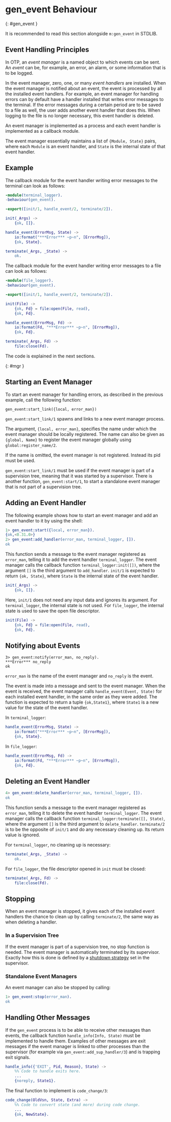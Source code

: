 <!--
%CopyrightBegin%

Copyright Ericsson AB 2023-2024. All Rights Reserved.

Licensed under the Apache License, Version 2.0 (the "License");
you may not use this file except in compliance with the License.
You may obtain a copy of the License at

    http://www.apache.org/licenses/LICENSE-2.0

Unless required by applicable law or agreed to in writing, software
distributed under the License is distributed on an "AS IS" BASIS,
WITHOUT WARRANTIES OR CONDITIONS OF ANY KIND, either express or implied.
See the License for the specific language governing permissions and
limitations under the License.

%CopyrightEnd%
-->
# gen_event Behaviour

[](){: #gen_event }

It is recommended to read this section alongside `m:gen_event` in STDLIB.

## Event Handling Principles

In OTP, an _event manager_ is a named object to which events can be sent. An
_event_ can be, for example, an error, an alarm, or some information that is to
be logged.

In the event manager, zero, one, or many _event handlers_ are installed. When
the event manager is notified about an event, the event is processed by all the
installed event handlers. For example, an event manager for handling errors can
by default have a handler installed that writes error messages to the
terminal. If the error messages during a certain period are to be saved to a
file as well, the user adds another event handler that does this. When logging
to the file is no longer necessary, this event handler is deleted.

An event manager is implemented as a process and each event handler is
implemented as a callback module.

The event manager essentially maintains a list of `{Module, State}` pairs, where
each `Module` is an event handler, and `State` is the internal state of that
event handler.

## Example

The callback module for the event handler writing error messages to the terminal
can look as follows:

```erlang
-module(terminal_logger).
-behaviour(gen_event).

-export([init/1, handle_event/2, terminate/2]).

init(_Args) ->
    {ok, []}.

handle_event(ErrorMsg, State) ->
    io:format("***Error*** ~p~n", [ErrorMsg]),
    {ok, State}.

terminate(_Args, _State) ->
    ok.
```

The callback module for the event handler writing error messages to a file can
look as follows:

```erlang
-module(file_logger).
-behaviour(gen_event).

-export([init/1, handle_event/2, terminate/2]).

init(File) ->
    {ok, Fd} = file:open(File, read),
    {ok, Fd}.

handle_event(ErrorMsg, Fd) ->
    io:format(Fd, "***Error*** ~p~n", [ErrorMsg]),
    {ok, Fd}.

terminate(_Args, Fd) ->
    file:close(Fd).
```

The code is explained in the next sections.

[](){: #mgr }

## Starting an Event Manager

To start an event manager for handling errors, as described in the previous
example, call the following function:

```text
gen_event:start_link({local, error_man})
```

`gen_event:start_link/1` spawns and links to a new event manager process.

The argument, `{local, error_man}`, specifies the name under which the
event manager should be locally registered. The name can also be given
as `{global, Name}` to register the event manager globally using
`global:register_name/2`.

If the name is omitted, the event manager is not registered. Instead its pid
must be used.

`gen_event:start_link/1` must be used if the event manager is part of
a supervision tree, meaning that it was started by a supervisor. There
is another function, `gen_event:start/1`, to start a standalone event
manager that is not part of a supervision tree.

## Adding an Event Handler

The following example shows how to start an event manager and add an event
handler to it by using the shell:

```erlang
1> gen_event:start({local, error_man}).
{ok,<0.31.0>}
2> gen_event:add_handler(error_man, terminal_logger, []).
ok
```

This function sends a message to the event manager registered as `error_man`,
telling it to add the event handler `terminal_logger`. The event manager calls
the callback function `terminal_logger:init([])`, where the argument `[]` is the
third argument to `add_handler`. `init/1` is expected to return `{ok, State}`,
where `State` is the internal state of the event handler.

```erlang
init(_Args) ->
    {ok, []}.
```

Here, `init/1` does not need any input data and ignores its argument. For
`terminal_logger`, the internal state is not used. For `file_logger`, the
internal state is used to save the open file descriptor.

```erlang
init(File) ->
    {ok, Fd} = file:open(File, read),
    {ok, Fd}.
```

## Notifying about Events

```text
3> gen_event:notify(error_man, no_reply).
***Error*** no_reply
ok
```

`error_man` is the name of the event manager and `no_reply` is the event.

The event is made into a message and sent to the event manager. When the event
is received, the event manager calls `handle_event(Event, State)` for each
installed event handler, in the same order as they were added. The function is
expected to return a tuple `{ok,State1}`, where `State1` is a new value for the
state of the event handler.

In `terminal_logger`:

```erlang
handle_event(ErrorMsg, State) ->
    io:format("***Error*** ~p~n", [ErrorMsg]),
    {ok, State}.
```

In `file_logger`:

```erlang
handle_event(ErrorMsg, Fd) ->
    io:format(Fd, "***Error*** ~p~n", [ErrorMsg]),
    {ok, Fd}.
```

## Deleting an Event Handler

```erlang
4> gen_event:delete_handler(error_man, terminal_logger, []).
ok
```

This function sends a message to the event manager registered as `error_man`,
telling it to delete the event handler `terminal_logger`. The event manager
calls the callback function `terminal_logger:terminate([], State)`, where the
argument `[]` is the third argument to `delete_handler`. `terminate/2` is to be
the opposite of `init/1` and do any necessary cleaning up. Its return value is
ignored.

For `terminal_logger`, no cleaning up is necessary:

```erlang
terminate(_Args, _State) ->
    ok.
```

For `file_logger`, the file descriptor opened in `init` must be closed:

```erlang
terminate(_Args, Fd) ->
    file:close(Fd).
```

## Stopping

When an event manager is stopped, it gives each of the installed event handlers
the chance to clean up by calling `terminate/2`, the same way as when deleting a
handler.

### In a Supervision Tree

If the event manager is part of a supervision tree, no stop function is needed.
The event manager is automatically terminated by its supervisor. Exactly how
this is done is defined by a [shutdown strategy](sup_princ.md#shutdown) set in
the supervisor.

### Standalone Event Managers

An event manager can also be stopped by calling:

```erlang
1> gen_event:stop(error_man).
ok
```

## Handling Other Messages

If the `gen_event` process is to be able to receive other messages
than events, the callback function `handle_info(Info, State)` must be
implemented to handle them. Examples of other messages are exit
messages if the event manager is linked to other processes than the
supervisor (for example via `gen_event:add_sup_handler/3`) and is
trapping exit signals.

```erlang
handle_info({'EXIT', Pid, Reason}, State) ->
    %% Code to handle exits here.
    ...
    {noreply, State1}.
```

The final function to implement is `code_change/3`:

```erlang
code_change(OldVsn, State, Extra) ->
    %% Code to convert state (and more) during code change.
    ...
    {ok, NewState}.
```
